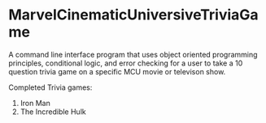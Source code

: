# MarvelCinematicUniversiveTriviaGame

A command line interface program that uses object oriented programming principles, conditional logic, and error checking for a user to take a 10 question trivia game on a specific MCU movie or televison show. 

Completed Trivia games: 
  1. Iron Man
  2. The Incredible Hulk 

